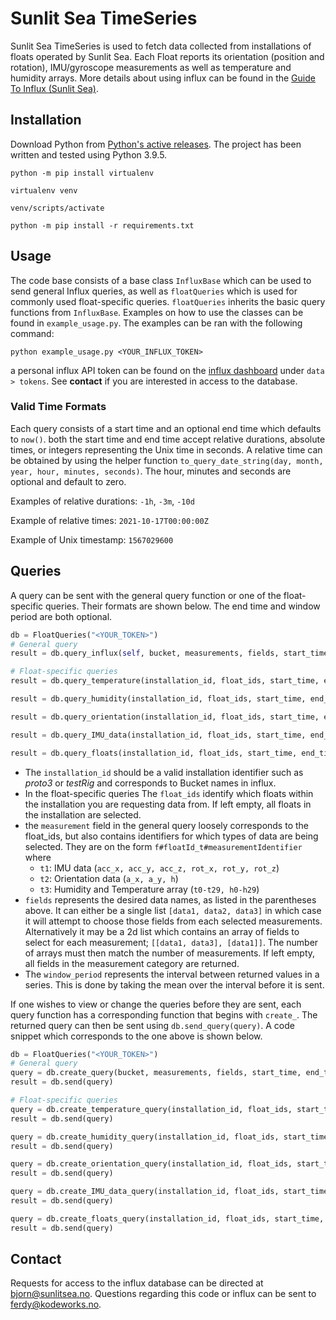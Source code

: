 # Sunlit Sea TimeSeries
[comment]: <> (TODO: Give project a title)
Sunlit Sea TimeSeries is used to fetch data collected from installations of floats operated by Sunlit Sea. Each Float 
reports its orientation (position and rotation), IMU/gyroscope measurements as well as temperature and humidity arrays.
More details about using influx can be found in the [Guide To Influx (Sunlit Sea)](https://docs.google.com/document/d/e/2PACX-1vSYEFJ291IO4_HAji4TT_fgdnneMJIjE5vHCu934fofx2QY752pdC2pkvqhZ3nPcr1TmYUUOmBhQKra/pub).

## Installation
Download Python from [Python's active releases](https://www.python.org/downloads/). The project has been written and 
tested using Python 3.9.5.

`python -m pip install virtualenv`

`virtualenv venv`

`venv/scripts/activate`

`python -m pip install -r requirements.txt`


## Usage
The code base consists of a base class ```InfluxBase``` which can be used to send general Influx queries, as well as 
```floatQueries``` which is used for commonly used float-specific queries. ```floatQueries``` inherits the basic query 
functions from 
```InfluxBase```. Examples on how to use the classes can be found in `example_usage.py`. The examples can be ran with 
the following command:

`python example_usage.py <YOUR_INFLUX_TOKEN>`

a personal influx API token can be found on the [influx dashboard](https://ts.sunlitsea.no/) under `data > tokens`. 
See **contact** if you are interested in access to the database.

### Valid Time Formats
Each query consists of a start time and an optional end time which defaults to ```now()```. both the start time and 
end time accept relative durations, absolute times, or integers representing the Unix time in seconds. A relative time 
can be obtained by using the helper function ```to_query_date_string(day, month, year, hour, minutes, seconds)```. 
The hour, minutes and seconds are optional and default to zero. 

Examples of relative durations: ```-1h```, ```-3m```, ```-10d```

Example of relative times: ```2021-10-17T00:00:00Z```

Example of Unix timestamp: ```1567029600```

## Queries
A query can be sent with the general query function or one of the float-specific queries. Their formats are shown below.
The end time and window period are both optional.
```python
db = FloatQueries("<YOUR_TOKEN>")
# General query
result = db.query_influx(self, bucket, measurements, fields, start_time, end_time="",  window_period="")

# Float-specific queries
result = db.query_temperature(installation_id, float_ids, start_time, end_time="", window_period="")

result = db.query_humidity(installation_id, float_ids, start_time, end_time="", window_period="")

result = db.query_orientation(installation_id, float_ids, start_time, end_time="", window_period="")

result = db.query_IMU_data(installation_id, float_ids, start_time, end_time="", window_period="")

result = db.query_floats(installation_id, float_ids, start_time, end_time="", window_period="")
```
* The `installation_id` should be a valid installation identifier such as _proto3_ or _testRig_ and corresponds to 
Bucket names in influx. 
* In the float-specific queries The `float_ids` identify which floats within the installation you are requesting data 
from. If left empty, all floats in the installation are selected. 
* the `measurement` field in the general query loosely corresponds to the float_ids, but also contains identifiers for
which types of data are being selected. They are on the form `f#floatId_t#measurementIdentifier` where
  * `t1`: IMU data (`acc_x, acc_y, acc_z, rot_x, rot_y, rot_z`)
  * `t2`: Orientation data (`a_x, a_y, h`)
  * `t3`: Humidity and Temperature array (`t0-t29, h0-h29`)
* `fields` represents the desired data names, as listed in the parentheses above. It can either be a single list
`[data1, data2, data3]` in which case it will attempt to choose those fields from each selected measurements. 
Alternatively it may be a 2d list which contains an array of fields to select for each measurement; 
`[[data1, data3], [data1]]`. The number of arrays must then match the number of measurements. If left empty, 
all fields in the measurement category are returned.
* The `window_period` represents the interval between returned values in a series. 
This is done by taking the mean over the interval before it is sent.

If one wishes to view or change the queries before they are sent, each query function has a corresponding function that
begins with `create_`. The returned query can then be sent using `db.send_query(query)`. A code snippet which corresponds
to the one above is shown below.

```python
db = FloatQueries("<YOUR_TOKEN>")
# General query
query = db.create_query(bucket, measurements, fields, start_time, end_time="",  window_period="")
result = db.send(query)

# Float-specific queries
query = db.create_temperature_query(installation_id, float_ids, start_time, end_time="", window_period="")
result = db.send(query)

query = db.create_humidity_query(installation_id, float_ids, start_time, end_time="", window_period="")
result = db.send(query)

query = db.create_orientation_query(installation_id, float_ids, start_time, end_time="", window_period="")
result = db.send(query)

query = db.create_IMU_data_query(installation_id, float_ids, start_time, end_time="", window_period="")
result = db.send(query)

query = db.create_floats_query(installation_id, float_ids, start_time, end_time="", window_period="")
result = db.send(query)
```

## Contact
Requests for access to the influx database can be directed at [bjorn@sunlitsea.no](mailto:bjorn@sunlitsea.no).
Questions regarding this code or influx can be sent to [ferdy@kodeworks.no](mailto:ferdy@kodeworks.no).